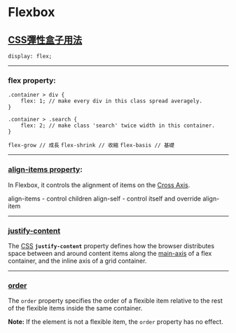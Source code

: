 # Flexbox

## [CSS彈性盒子用法](https://developer.mozilla.org/zh-TW/docs/Web/CSS/CSS_Flexible_Box_Layout/Basic_Concepts_of_Flexbox)


```
display: flex;
```
---
### flex property:
```
.container > div {
	flex: 1; // make every div in this class spread averagely.
}
```

```
.container > .search {
	flex: 2; // make class 'search' twice width in this container.
}
```

`flex-grow // 成長`
`flex-shrink // 收縮`
`flex-basis // 基礎`

---
### [align-items property](https://developer.mozilla.org/en-US/docs/Web/CSS/align-items):

In Flexbox, it controls the alignment of items on the [Cross Axis](https://developer.mozilla.org/en-US/docs/Glossary/Cross_Axis).

align-items - control children
align-self - control itself and override align-item

---
### [justify-content](https://developer.mozilla.org/en-US/docs/Web/CSS/justify-content)

The [CSS](https://developer.mozilla.org/en-US/docs/Web/CSS) **`justify-content`** property defines how the browser distributes space between and around content items along the [main-axis](https://developer.mozilla.org/en-US/docs/Glossary/Main_Axis) of a flex container, and the inline axis of a grid container.

---
### [order](https://www.w3schools.com/cssref/css3_pr_order.asp)

The `order` property specifies the order of a flexible item relative to the rest of the flexible items inside the same container.

**Note:** If the element is not a flexible item, the `order` property has no effect.

